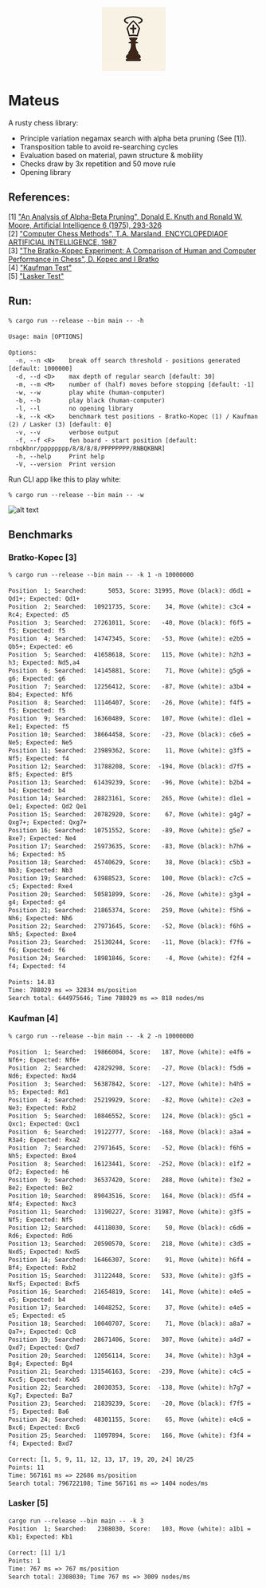 <p align="center">
    <img src="Images/Mateus128x128.png" alt="Mateus Logo">
</p>

# Mateus

A rusty chess library:
* Principle variation negamax search with alpha beta pruning (See [1]).
* Transposition table to avoid re-searching cycles
* Evaluation based on material, pawn structure & mobility
* Checks draw by 3x repetition and 50 move rule
* Opening library

## References:

[1] ["An Analysis of Alpha-Beta Pruning", Donald E. Knuth and Ronald W. Moore, Artificial Intelligence 6 (1975), 293-326](http://www-public.telecom-sudparis.eu/~gibson/Teaching/Teaching-ReadingMaterial/KnuthMoore75.pdf) <br/>
[2] ["Computer Chess Methods", T.A. Marsland, ENCYCLOPEDIAOF ARTIFICIAL INTELLIGENCE, 1987](https://www.researchgate.net/publication/2404258_Computer_Chess_Methods) <br/>
[3] ["The Bratko-Kopec Experiment: A Comparison of Human and Computer Performance in Chess", D. Kopec and I Bratko](http://spider.sci.brooklyn.cuny.edu/~kopec) <br/>
[4] ["Kaufman Test"](https://www.chessprogramming.org/Kaufman_Test)<br/>
[5] ["Lasker Test"](https://www.chessprogramming.org/Lasker-Reichhelm_Position) <br/>

## Run:

```
% cargo run --release --bin main -- -h

Usage: main [OPTIONS]

Options:
  -n, --n <N>    break off search threshold - positions generated [default: 1000000]
  -d, --d <D>    max depth of regular search [default: 30]
  -m, --m <M>    number of (half) moves before stopping [default: -1]
  -w, --w        play white (human-computer)
  -b, --b        play black (human-computer)
  -l, --l        no opening library
  -k, --k <K>    benchmark test positions - Bratko-Kopec (1) / Kaufman (2) / Lasker (3) [default: 0]
  -v, --v        verbose output
  -f, --f <F>    fen board - start position [default: rnbqkbnr/pppppppp/8/8/8/8/PPPPPPPP/RNBQKBNR]
  -h, --help     Print help
  -V, --version  Print version

```

Run CLI app like this to play white:
```
% cargo run --release --bin main -- -w 

```
![alt text](https://github.com/jesper-olsen/puccinia_s_checkmate/blob/main/Images/your_move.png "Game UI")




## Benchmarks

### Bratko-Kopec [3]

```
% cargo run --release --bin main -- -k 1 -n 10000000

Position  1; Searched:      5053, Score: 31995, Move (black): d6d1 = Qd1+; Expected: Qd1+
Position  2; Searched:  10921735, Score:    34, Move (white): c3c4 =  Rc4; Expected: d5
Position  3; Searched:  27261011, Score:   -40, Move (black): f6f5 =   f5; Expected: f5
Position  4; Searched:  14747345, Score:   -53, Move (white): e2b5 = Qb5+; Expected: e6
Position  5; Searched:  41658618, Score:   115, Move (white): h2h3 =   h3; Expected: Nd5,a4
Position  6; Searched:  14145881, Score:    71, Move (white): g5g6 =   g6; Expected: g6
Position  7; Searched:  12256412, Score:   -87, Move (white): a3b4 =  Bb4; Expected: Nf6
Position  8; Searched:  11146407, Score:   -26, Move (white): f4f5 =   f5; Expected: f5
Position  9; Searched:  16360489, Score:   107, Move (white): d1e1 =  Re1; Expected: f5
Position 10; Searched:  38664458, Score:   -23, Move (black): c6e5 =  Ne5; Expected: Ne5
Position 11; Searched:  23989362, Score:    11, Move (white): g3f5 =  Nf5; Expected: f4
Position 12; Searched:  31788208, Score:  -194, Move (black): d7f5 =  Bf5; Expected: Bf5
Position 13; Searched:  61439239, Score:   -96, Move (white): b2b4 =   b4; Expected: b4
Position 14; Searched:  28823161, Score:   265, Move (white): d1e1 =  Qe1; Expected: Qd2 Qe1
Position 15; Searched:  20782920, Score:    67, Move (white): g4g7 = Qxg7+; Expected: Qxg7+
Position 16; Searched:  10751552, Score:   -89, Move (white): g5e7 = Bxe7; Expected: Ne4
Position 17; Searched:  25973635, Score:   -83, Move (black): h7h6 =   h6; Expected: h5
Position 18; Searched:  45740629, Score:    38, Move (black): c5b3 =  Nb3; Expected: Nb3
Position 19; Searched:  63988523, Score:   100, Move (black): c7c5 =   c5; Expected: Rxe4
Position 20; Searched:  50581899, Score:   -26, Move (white): g3g4 =   g4; Expected: g4
Position 21; Searched:  21865374, Score:   259, Move (white): f5h6 =  Nh6; Expected: Nh6
Position 22; Searched:  27971645, Score:   -52, Move (black): f6h5 =  Nh5; Expected: Bxe4
Position 23; Searched:  25130244, Score:   -11, Move (black): f7f6 =   f6; Expected: f6
Position 24; Searched:  18981846, Score:    -4, Move (white): f2f4 =   f4; Expected: f4

Points: 14.83
Time: 788029 ms => 32834 ms/position
Search total: 644975646; Time 788029 ms => 818 nodes/ms
```

### Kaufman [4]

```
% cargo run --release --bin main -- -k 2 -n 10000000

Position  1; Searched:  19866004, Score:   187, Move (white): e4f6 = Nf6+; Expected: Nf6+
Position  2; Searched:  42829298, Score:   -27, Move (black): f5d6 =  Nd6; Expected: Nxd4
Position  3; Searched:  56387842, Score:  -127, Move (white): h4h5 =   h5; Expected: Rd1
Position  4; Searched:  25219929, Score:   -82, Move (white): c2e3 =  Ne3; Expected: Rxb2
Position  5; Searched:  10846552, Score:   124, Move (black): g5c1 = Qxc1; Expected: Qxc1
Position  6; Searched:  19122777, Score:  -168, Move (black): a3a4 = R3a4; Expected: Rxa2
Position  7; Searched:  27971645, Score:   -52, Move (black): f6h5 =  Nh5; Expected: Bxe4
Position  8; Searched:  16123441, Score:  -252, Move (black): e1f2 =  Qf2; Expected: h6
Position  9; Searched:  36537420, Score:   288, Move (white): f3e2 =  Be2; Expected: Be2
Position 10; Searched:  89043516, Score:   164, Move (black): d5f4 =  Nf4; Expected: Nxc3
Position 11; Searched:  13190227, Score: 31987, Move (white): g3f5 =  Nf5; Expected: Nf5
Position 12; Searched:  44118030, Score:    50, Move (black): c6d6 =  Rd6; Expected: Rd6
Position 13; Searched:  20590570, Score:   218, Move (white): c3d5 = Nxd5; Expected: Nxd5
Position 14; Searched:  16466307, Score:    91, Move (white): h6f4 =  Bf4; Expected: Rxb2
Position 15; Searched:  31122448, Score:   533, Move (white): g3f5 = Nxf5; Expected: Bxf5
Position 16; Searched:  21654819, Score:   141, Move (white): e4e5 =   e5; Expected: b4
Position 17; Searched:  14048252, Score:    37, Move (white): e4e5 =   e5; Expected: e5
Position 18; Searched:  10040707, Score:    71, Move (black): a8a7 = Qa7+; Expected: Qc8
Position 19; Searched:  28671406, Score:   307, Move (white): a4d7 = Qxd7; Expected: Qxd7
Position 20; Searched:  12056114, Score:    34, Move (white): h3g4 =  Bg4; Expected: Bg4
Position 21; Searched: 131546163, Score:  -239, Move (white): c4c5 = Kxc5; Expected: Kxb5
Position 22; Searched:  28030353, Score:  -138, Move (white): h7g7 =  Kg7; Expected: Ba7
Position 23; Searched:  21839239, Score:   -20, Move (black): f7f5 =   f5; Expected: Ba6
Position 24; Searched:  48301155, Score:    65, Move (white): e4c6 = Bxc6; Expected: Bxc6
Position 25; Searched:  11097894, Score:   166, Move (white): f3f4 =   f4; Expected: Bxd7

Correct: [1, 5, 9, 11, 12, 13, 17, 19, 20, 24] 10/25
Points: 11
Time: 567161 ms => 22686 ms/position
Search total: 796722108; Time 567161 ms => 1404 nodes/ms
```

### Lasker [5]

```
cargo run --release --bin main -- -k 3  
Position  1; Searched:   2308030, Score:   103, Move (white): a1b1 =  Kb1; Expected: Kb1

Correct: [1] 1/1
Points: 1
Time: 767 ms => 767 ms/position
Search total: 2308030; Time 767 ms => 3009 nodes/ms
```

